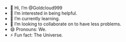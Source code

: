 - 👋 Hi, I’m @Goldcloud999
- 👀 I’m interested in being helpful.
- 🌱 I’m currently learning.
- 💞️ I’m looking to collaborate on to have less problems.
- 😄 Pronouns: We.
- ⚡ Fun fact: The Universe.

<!---
Goldcloud999/Goldcloud999 is a ✨ special ✨ repository because its `README.md` (this file) appears on your GitHub profile.
You can click the Preview link to take a look at your changes.
--->
